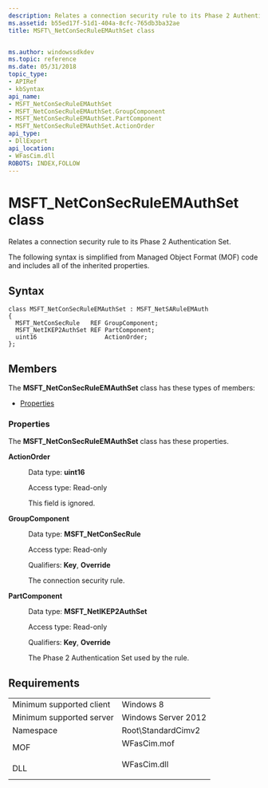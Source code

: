 ```yaml
---
description: Relates a connection security rule to its Phase 2 Authentication Set.
ms.assetid: b55ed17f-51d1-404a-8cfc-765db3ba32ae
title: MSFT\_NetConSecRuleEMAuthSet class


ms.author: windowssdkdev
ms.topic: reference
ms.date: 05/31/2018
topic_type: 
- APIRef
- kbSyntax
api_name: 
- MSFT_NetConSecRuleEMAuthSet
- MSFT_NetConSecRuleEMAuthSet.GroupComponent
- MSFT_NetConSecRuleEMAuthSet.PartComponent
- MSFT_NetConSecRuleEMAuthSet.ActionOrder
api_type: 
- DllExport
api_location: 
- WFasCim.dll
ROBOTS: INDEX,FOLLOW
---
```


# MSFT\_NetConSecRuleEMAuthSet class

Relates a connection security rule to its Phase 2 Authentication Set.

The following syntax is simplified from Managed Object Format (MOF) code and includes all of the inherited properties.

## Syntax

``` syntax
class MSFT_NetConSecRuleEMAuthSet : MSFT_NetSARuleEMAuth
{
  MSFT_NetConSecRule   REF GroupComponent;
  MSFT_NetIKEP2AuthSet REF PartComponent;
  uint16                   ActionOrder;
};
```

## Members

The **MSFT\_NetConSecRuleEMAuthSet** class has these types of members:

-   [Properties](#properties)

### Properties

The **MSFT\_NetConSecRuleEMAuthSet** class has these properties.

<dl> <dt>

**ActionOrder**
</dt> <dd> <dl> <dt>

Data type: **uint16**
</dt> <dt>

Access type: Read-only
</dt> </dl>

This field is ignored.

</dd> <dt>

**GroupComponent**
</dt> <dd> <dl> <dt>

Data type: **MSFT\_NetConSecRule**
</dt> <dt>

Access type: Read-only
</dt> <dt>

Qualifiers: **Key**, **Override**
</dt> </dl>

The connection security rule.

</dd> <dt>

**PartComponent**
</dt> <dd> <dl> <dt>

Data type: **MSFT\_NetIKEP2AuthSet**
</dt> <dt>

Access type: Read-only
</dt> <dt>

Qualifiers: **Key**, **Override**
</dt> </dl>

The Phase 2 Authentication Set used by the rule.

</dd> </dl>

## Requirements



|                                     |                                                                                        |
|-------------------------------------|----------------------------------------------------------------------------------------|
| Minimum supported client<br/> | Windows 8<br/>                                                                   |
| Minimum supported server<br/> | Windows Server 2012<br/>                                                         |
| Namespace<br/>                | Root\\StandardCimv2<br/>                                                         |
| MOF<br/>                      | <dl> <dt>WFasCim.mof</dt> </dl> |
| DLL<br/>                      | <dl> <dt>WFasCim.dll</dt> </dl> |



 

 




